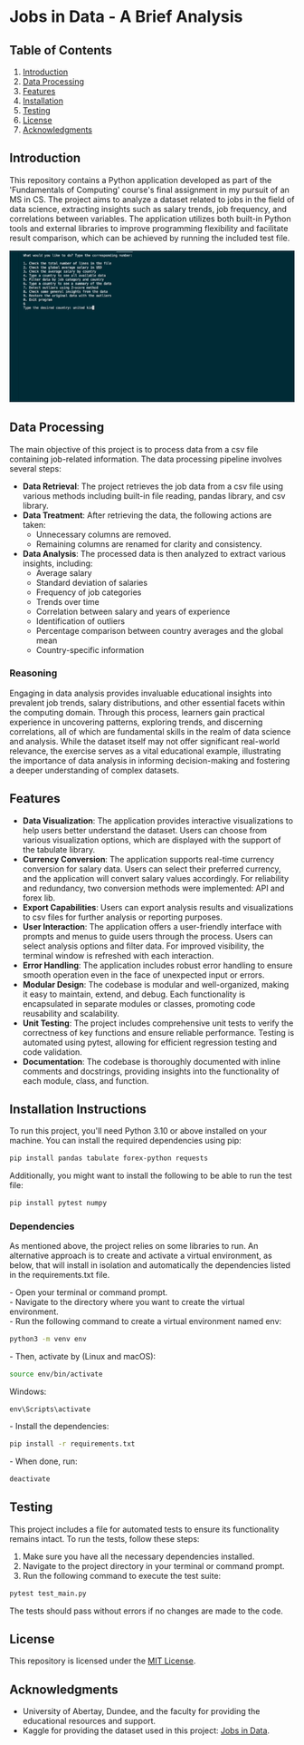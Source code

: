 # Jobs in Data - A Brief Analysis

## Table of Contents
1. [Introduction](#introduction)
2. [Data Processing](#data-processing)
3. [Features](#features)
4. [Installation](#installation-instructions)
5. [Testing](#testing)
6. [License](#license)
7. [Acknowledgments](#acknowledgments)

## Introduction
This repository contains a Python application developed as part of the 'Fundamentals of Computing' course's final assignment in my pursuit of an MS in CS. The project aims to analyze a dataset related to jobs in the field of data science, extracting insights such as salary trends, job frequency, and correlations between variables. The application utilizes both built-in Python tools and external libraries to improve programming flexibility and facilitate result comparison, which can be achieved by running the included test file.

![Program Gif](/app/screenshot/app.gif)

## Data Processing
The main objective of this project is to process data from a csv file containing job-related information. The data processing pipeline involves several steps:

- **Data Retrieval**: The project retrieves the job data from a csv file using various methods including built-in file reading, pandas library, and csv library.
- **Data Treatment**: After retrieving the data, the following actions are taken:
    - Unnecessary columns are removed.
    - Remaining columns are renamed for clarity and consistency.
- **Data Analysis**: The processed data is then analyzed to extract various insights, including:
    - Average salary
    - Standard deviation of salaries
    - Frequency of job categories
    - Trends over time
    - Correlation between salary and years of experience
    - Identification of outliers
    - Percentage comparison between country averages and the global mean
    - Country-specific information

### Reasoning
Engaging in data analysis provides invaluable educational insights into prevalent job trends, salary distributions, and other essential facets within the computing domain. Through this process, learners gain practical experience in uncovering patterns, exploring trends, and discerning correlations, all of which are fundamental skills in the realm of data science and analysis. While the dataset itself may not offer significant real-world relevance, the exercise serves as a vital educational example, illustrating the importance of data analysis in informing decision-making and fostering a deeper understanding of complex datasets.

## Features
- **Data Visualization**: The application provides interactive visualizations to help users better understand the dataset. Users can choose from various visualization options, which are displayed with the support of the tabulate library.
- **Currency Conversion**: The application supports real-time currency conversion for salary data. Users can select their preferred currency, and the application will convert salary values accordingly. For reliability and redundancy, two conversion methods were implemented: API and forex lib.
- **Export Capabilities**: Users can export analysis results and visualizations to csv files for further analysis or reporting purposes.
- **User Interaction**: The application offers a user-friendly interface with prompts and menus to guide users through the process. Users can select analysis options and filter data. For improved visibility, the terminal window is refreshed with each interaction.
- **Error Handling**: The application includes robust error handling to ensure smooth operation even in the face of unexpected input or errors.
- **Modular Design**: The codebase is modular and well-organized, making it easy to maintain, extend, and debug. Each functionality is encapsulated in separate modules or classes, promoting code reusability and scalability.
- **Unit Testing**: The project includes comprehensive unit tests to verify the correctness of key functions and ensure reliable performance. Testing is automated using pytest, allowing for efficient regression testing and code validation.
- **Documentation**: The codebase is thoroughly documented with inline comments and docstrings, providing insights into the functionality of each module, class, and function.

## Installation Instructions
To run this project, you'll need Python 3.10 or above installed on your machine. You can install the required dependencies using pip:

```bash
pip install pandas tabulate forex-python requests
```

Additionally, you might want to install the following to be able to run the test file:

```bash
pip install pytest numpy
```

### Dependencies
As mentioned above, the project relies on some libraries to run. An alternative approach is to create and activate a virtual environment, as below, that will install in isolation and automatically the dependencies listed in the requirements.txt file.

\- Open your terminal or command prompt.<br>
\- Navigate to the directory where you want to create the virtual environment.<br>
\- Run the following command to create a virtual environment named env:
```bash
python3 -m venv env
```

\- Then, activate by (Linux and macOS):
```bash
source env/bin/activate
```
Windows:
```
env\Scripts\activate
```

\- Install the dependencies:
```bash
pip install -r requirements.txt
```

\- When done, run:
```bash
deactivate
```

## Testing
This project includes a file for automated tests to ensure its functionality remains intact. To run the tests, follow these steps:

1. Make sure you have all the necessary dependencies installed.
2. Navigate to the project directory in your terminal or command prompt.
3. Run the following command to execute the test suite:

```bash
pytest test_main.py
```

The tests should pass without errors if no changes are made to the code.

## License
This repository is licensed under the [MIT License](LICENSE).

## Acknowledgments
- University of Abertay, Dundee, and the faculty for providing the educational resources and support.
- Kaggle for providing the dataset used in this project: [Jobs in Data](https://www.kaggle.com/datasets/hummaamqaasim/jobs-in-data).